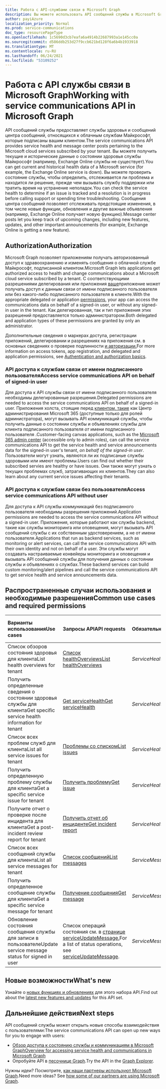 ```yaml
---
title: Работа с API-службами связи в Microsoft Graph
description: Вы можете использовать API сообщений службы в Microsoft Graph для доступа к состояниям здоровья и сообщениям центра сообщений о службы Майкрософт".
author: payiAzure
localization_priority: Normal
ms.prod: service-communications
doc_type: resourcePageType
ms.openlocfilehash: 1c5690d3cb7eafa6a4914b22687993a1e145cc0a
ms.sourcegitcommit: d586ddb253d27f9ccb621bd128f6a6b4b1933918
ms.translationtype: MT
ms.contentlocale: ru-RU
ms.lasthandoff: 06/24/2021
ms.locfileid: "53109252"
---
```

# <a name="working-with-service-communications-api-in-microsoft-graph"></a><span data-ttu-id="dbbe8-103">Работа с API службы связи в Microsoft Graph</span><span class="sxs-lookup"><span data-stu-id="dbbe8-103">Working with service communications API in Microsoft Graph</span></span>
<span data-ttu-id="dbbe8-104">API сообщений службы предоставляет службы здоровья и сообщений центра сообщений, относящихся к облачным службам Майкрософт, которые подписаны вашим клиентом.</span><span class="sxs-lookup"><span data-stu-id="dbbe8-104">The service communications API provides service health and message center posts pertaining to the Microsoft cloud services subscribed by your tenant.</span></span> <span data-ttu-id="dbbe8-105">Вы можете получить текущие и исторические данные о состоянии здоровья службы Майкрософт (например, Exchange Online службы не существует).</span><span class="sxs-lookup"><span data-stu-id="dbbe8-105">You can get current and historical health data of a Microsoft service (for example, the Exchange Online service is down).</span></span> <span data-ttu-id="dbbe8-106">Вы можете проверить состояние службы, чтобы определить, отслеживается ли проблема и находится ли решение, прежде чем вызывать службу поддержки или тратить время на устранение неполадок.</span><span class="sxs-lookup"><span data-stu-id="dbbe8-106">You can check the service health to determine if an issue is tracked and a resolution is in progress before calling support or spending time troubleshooting.</span></span> <span data-ttu-id="dbbe8-107">Сообщения центра сообщений позволяет отслеживать предстоящие изменения, в том числе новые функции, обновления и другие важные объявления (например, Exchange Online получает новую функцию).</span><span class="sxs-lookup"><span data-stu-id="dbbe8-107">Message center posts let you keep track of upcoming changes, including new features, updates, and other important announcements (for example, Exchange Online is getting a new feature).</span></span>

## <a name="authorization"></a><span data-ttu-id="dbbe8-108">Authorization</span><span class="sxs-lookup"><span data-stu-id="dbbe8-108">Authorization</span></span>
<span data-ttu-id="dbbe8-109">Microsoft Graph позволяет приложениям получать авторизованный доступ к здравоохранению и изменять сообщения о облачной службе Майкрософт, подписанной клиентом.</span><span class="sxs-lookup"><span data-stu-id="dbbe8-109">Microsoft Graph lets applications get authorized access to health and change communications about a Microsoft cloud service subscribed by a tenant.</span></span> <span data-ttu-id="dbbe8-110">С соответствующими разрешениями делегирования или приложения [ваше](/graph/permissions-reference#service-communications-permissions)приложение может получать доступ к данным связи от имени подписанного пользователя или без какого-либо подписанного пользователя в клиенте.</span><span class="sxs-lookup"><span data-stu-id="dbbe8-110">With the appropriate delegated or application [permissions](/graph/permissions-reference#service-communications-permissions), your app can access the communications data on behalf of a signed-in user, or without any signed-in user in the tenant.</span></span> <span data-ttu-id="dbbe8-111">Как делегированная, так и тип приложения этих разрешений предоставляется только администратором.</span><span class="sxs-lookup"><span data-stu-id="dbbe8-111">Both delegated and application types of these permissions are granted by only an administrator.</span></span>

<span data-ttu-id="dbbe8-112">Дополнительные сведения о маркерах доступа, регистрации приложений, делегировании и разрешениях на приложения см. в основных сведениях о проверке подлинности [и авторизации.](/graph/auth/auth-concepts)</span><span class="sxs-lookup"><span data-stu-id="dbbe8-112">For more information on access tokens, app registration, and delegated and application permissions, see [Authentication and authorization basics](/graph/auth/auth-concepts).</span></span>

### <a name="access-service-communications-api-on-behalf-of-signed-in-user"></a><span data-ttu-id="dbbe8-113">API доступа к службам связи от имени подписанного пользователя</span><span class="sxs-lookup"><span data-stu-id="dbbe8-113">Access service communications API on behalf of signed-in user</span></span>

<span data-ttu-id="dbbe8-114">Для доступа к API службы связи от имени подписанного пользователя необходимы делегированные разрешения.</span><span class="sxs-lookup"><span data-stu-id="dbbe8-114">Delegated permissions are needed to access the service communications API on behalf of a signed-in user.</span></span> <span data-ttu-id="dbbe8-115">Приложения холста, стоящие перед [клиентом, такие](https://admin.microsoft.com/Adminportal/Home?source=applauncher#/homepage) как Центр администрирования Microsoft 365 (доступные только для ролей администратора), могут вызывать API коммуникаций службы, чтобы получить данные о состоянии службы и объявлениях службы для клиента подписанного пользователя _от_ имени подписанного пользователя .</span><span class="sxs-lookup"><span data-stu-id="dbbe8-115">Customer-facing canvas applications, such as the [Microsoft 365 admin center](https://admin.microsoft.com/Adminportal/Home?source=applauncher#/homepage) (accessible only to admin roles), can call the service communications API to get the service health and service announcements data for the signed-in user's tenant, _on behalf of the signed-in user_.</span></span> <span data-ttu-id="dbbe8-116">Пользователи могут узнать, являются ли их подписаные службы здоровыми или имеют проблемы.</span><span class="sxs-lookup"><span data-stu-id="dbbe8-116">Users can find out whether their subscribed servies are healthy or have issues.</span></span> <span data-ttu-id="dbbe8-117">Они также могут узнать о текущих проблемах служб, затрагивающих их клиентов.</span><span class="sxs-lookup"><span data-stu-id="dbbe8-117">They can also learn about any current service issues affecting their tenants.</span></span> 

### <a name="access-service-communications-api-without-user"></a><span data-ttu-id="dbbe8-118">API доступа к службам связи без пользователя</span><span class="sxs-lookup"><span data-stu-id="dbbe8-118">Access service communications API without user</span></span>

<span data-ttu-id="dbbe8-119">Для доступа к API службы коммуникаций без подписанного пользователя необходимы разрешения приложений.</span><span class="sxs-lookup"><span data-stu-id="dbbe8-119">Application permissions are needed to access the service communications API without a signed-in user.</span></span> <span data-ttu-id="dbbe8-120">Приложения, которые работают как службы backend, такие как службы мониторинга или оповещения, могут вызывать API сообщений службы с их собственным удостоверением, а не от имени пользователя.</span><span class="sxs-lookup"><span data-stu-id="dbbe8-120">Applications that run as backend services, such as monitoring or alert services, can call the service communications API with their own identity and not on behalf of a user.</span></span> <span data-ttu-id="dbbe8-121">Эти службы могут создавать настраиваемые конвейеры мониторинга и оповещения и вызывать API сообщений службы для получения данных о состоянии службы и объявлениях о службах.</span><span class="sxs-lookup"><span data-stu-id="dbbe8-121">These backend services can build custom monitoring/alert pipelines and call the service communications API to get service health and service announcements data.</span></span> 


## <a name="common-use-cases-and-required-permissions"></a><span data-ttu-id="dbbe8-122">Распространенные случаи использования и необходимые разрешения</span><span class="sxs-lookup"><span data-stu-id="dbbe8-122">Common use cases and required permissions</span></span>

|<span data-ttu-id="dbbe8-123">Варианты использования</span><span class="sxs-lookup"><span data-stu-id="dbbe8-123">Use cases</span></span>|<span data-ttu-id="dbbe8-124">Запросы API</span><span class="sxs-lookup"><span data-stu-id="dbbe8-124">API requests</span></span>| <span data-ttu-id="dbbe8-125">Обязательные разрешения</span><span class="sxs-lookup"><span data-stu-id="dbbe8-125">Required permissions</span></span>| <span data-ttu-id="dbbe8-126">Поддерживаемые типы разрешений</span><span class="sxs-lookup"><span data-stu-id="dbbe8-126">Supported permission types</span></span>|
|:--------|:--------|:--------|:--------|
| <span data-ttu-id="dbbe8-127">Список обзоров состояния здоровья для клиента</span><span class="sxs-lookup"><span data-stu-id="dbbe8-127">List health overviews for tenant</span></span> | [<span data-ttu-id="dbbe8-128">Список healthOverviews</span><span class="sxs-lookup"><span data-stu-id="dbbe8-128">List healthOverviews</span></span>](/graph/api/serviceannouncement-list-healthoverviews?view=graph-rest-beta&preserve-view=true) | <span data-ttu-id="dbbe8-129">_ServiceHealth.Read.All_</span><span class="sxs-lookup"><span data-stu-id="dbbe8-129">_ServiceHealth.Read.All_</span></span> | <span data-ttu-id="dbbe8-130">Делегированная и приложение</span><span class="sxs-lookup"><span data-stu-id="dbbe8-130">Delegated and application</span></span> | 
| <span data-ttu-id="dbbe8-131">Получить определенные сведения о состоянии здоровья службы для клиента</span><span class="sxs-lookup"><span data-stu-id="dbbe8-131">Get specific service health information for tenant</span></span> | [<span data-ttu-id="dbbe8-132">Get serviceHealth</span><span class="sxs-lookup"><span data-stu-id="dbbe8-132">Get serviceHealth</span></span>](/graph/api/servicehealth-get?view=graph-rest-beta&preserve-view=true) | <span data-ttu-id="dbbe8-133">_ServiceHealth.Read.All_</span><span class="sxs-lookup"><span data-stu-id="dbbe8-133">_ServiceHealth.Read.All_</span></span> | <span data-ttu-id="dbbe8-134">Делегированная и приложение</span><span class="sxs-lookup"><span data-stu-id="dbbe8-134">Delegated and application</span></span> |
| <span data-ttu-id="dbbe8-135">Список всех проблем служб для клиента</span><span class="sxs-lookup"><span data-stu-id="dbbe8-135">List all service issues for tenant</span></span> | [<span data-ttu-id="dbbe8-136">Проблемы со списком</span><span class="sxs-lookup"><span data-stu-id="dbbe8-136">List issues</span></span>](/graph/api/serviceannouncement-list-issues?view=graph-rest-beta&preserve-view=true) | <span data-ttu-id="dbbe8-137">_ServiceHealth.Read.All_</span><span class="sxs-lookup"><span data-stu-id="dbbe8-137">_ServiceHealth.Read.All_</span></span> | <span data-ttu-id="dbbe8-138">Делегированная и приложение</span><span class="sxs-lookup"><span data-stu-id="dbbe8-138">Delegated and application</span></span> |
| <span data-ttu-id="dbbe8-139">Получить определенную проблему службы для клиента</span><span class="sxs-lookup"><span data-stu-id="dbbe8-139">Get a specific service issue for tenant</span></span> | [<span data-ttu-id="dbbe8-140">Получить проблему</span><span class="sxs-lookup"><span data-stu-id="dbbe8-140">Get issue</span></span>](/graph/api/servicehealthissue-get?view=graph-rest-beta&preserve-view=true) | <span data-ttu-id="dbbe8-141">_ServiceHealth.Read.All_</span><span class="sxs-lookup"><span data-stu-id="dbbe8-141">_ServiceHealth.Read.All_</span></span> | <span data-ttu-id="dbbe8-142">Делегированная и приложение</span><span class="sxs-lookup"><span data-stu-id="dbbe8-142">Delegated and application</span></span> |
| <span data-ttu-id="dbbe8-143">Получите отчет о проверке после инцидента для клиента</span><span class="sxs-lookup"><span data-stu-id="dbbe8-143">Get a post-incident review report for tenant</span></span> | [<span data-ttu-id="dbbe8-144">Получить отчет об инциденте</span><span class="sxs-lookup"><span data-stu-id="dbbe8-144">Get incident report</span></span>](/graph/api/servicehealthissue-incidentreport?view=graph-rest-beta&preserve-view=true)| <span data-ttu-id="dbbe8-145">_ServiceHealth.Read.All_</span><span class="sxs-lookup"><span data-stu-id="dbbe8-145">_ServiceHealth.Read.All_</span></span> | <span data-ttu-id="dbbe8-146">Делегированная и приложение</span><span class="sxs-lookup"><span data-stu-id="dbbe8-146">Delegated and application</span></span> |
| <span data-ttu-id="dbbe8-147">Список всех сообщений службы для клиента</span><span class="sxs-lookup"><span data-stu-id="dbbe8-147">List all service messages for tenant</span></span> | [<span data-ttu-id="dbbe8-148">Список сообщений</span><span class="sxs-lookup"><span data-stu-id="dbbe8-148">List messages</span></span>](/graph/api/serviceannouncement-list-messages?view=graph-rest-beta&preserve-view=true) | <span data-ttu-id="dbbe8-149">_ServiceMessage.Read.All_</span><span class="sxs-lookup"><span data-stu-id="dbbe8-149">_ServiceMessage.Read.All_</span></span> | <span data-ttu-id="dbbe8-150">Делегированная и приложение</span><span class="sxs-lookup"><span data-stu-id="dbbe8-150">Delegated and application</span></span> |
| <span data-ttu-id="dbbe8-151">Получить определенное сообщение службы для клиента</span><span class="sxs-lookup"><span data-stu-id="dbbe8-151">Get a specific service message for tenant</span></span> | [<span data-ttu-id="dbbe8-152">Получение сообщения</span><span class="sxs-lookup"><span data-stu-id="dbbe8-152">Get message</span></span>](/graph/api/serviceupdatemessage-get?view=graph-rest-beta&preserve-view=true) | <span data-ttu-id="dbbe8-153">_ServiceMessage.Read.All_</span><span class="sxs-lookup"><span data-stu-id="dbbe8-153">_ServiceMessage.Read.All_</span></span> | <span data-ttu-id="dbbe8-154">Делегированная и приложение</span><span class="sxs-lookup"><span data-stu-id="dbbe8-154">Delegated and application</span></span> |
| <span data-ttu-id="dbbe8-155">Обновление состояния сообщения службы для записи в пользователе</span><span class="sxs-lookup"><span data-stu-id="dbbe8-155">Update service message status for signed in user</span></span> | <span data-ttu-id="dbbe8-156">Список операций состояния см. в [странице serviceUpdateMessage.](/graph/api/resources/serviceupdatemessage?view=graph-rest-beta&preserve-view=true)</span><span class="sxs-lookup"><span data-stu-id="dbbe8-156">For a list of status operations, see [serviceUpdateMessage](/graph/api/resources/serviceupdatemessage?view=graph-rest-beta&preserve-view=true).</span></span>| <span data-ttu-id="dbbe8-157">_ServiceMessageViewpoint.Write_</span><span class="sxs-lookup"><span data-stu-id="dbbe8-157">_ServiceMessageViewpoint.Write_</span></span> | <span data-ttu-id="dbbe8-158">Делегированные разрешения</span><span class="sxs-lookup"><span data-stu-id="dbbe8-158">Delegated</span></span> |

## <a name="whats-new"></a><span data-ttu-id="dbbe8-159">Новые возможности</span><span class="sxs-lookup"><span data-stu-id="dbbe8-159">What's new</span></span>
<span data-ttu-id="dbbe8-160">Узнайте о [новых функциях и обновлениях](/graph/whats-new-overview) для этого набора API.</span><span class="sxs-lookup"><span data-stu-id="dbbe8-160">Find out about the [latest new features and updates](/graph/whats-new-overview) for this API set.</span></span>

## <a name="next-steps"></a><span data-ttu-id="dbbe8-161">Дальнейшие действия</span><span class="sxs-lookup"><span data-stu-id="dbbe8-161">Next steps</span></span>

<span data-ttu-id="dbbe8-162">API сообщений службы может открыть новые способы взаимодействия с пользователями:</span><span class="sxs-lookup"><span data-stu-id="dbbe8-162">The service communications API can open up new ways for you to engage with users:</span></span>

- [<span data-ttu-id="dbbe8-163">Обзор доступа к состоянию службы и коммуникациям в Microsoft Graph</span><span class="sxs-lookup"><span data-stu-id="dbbe8-163">Overview for accessing service health and communications in Microsoft Graph</span></span>](/graph/service-communications-concept-overview)
- <span data-ttu-id="dbbe8-164">Опробуйте API в [песочнице Graph](https://developer.microsoft.com/graph/graph-explorer).</span><span class="sxs-lookup"><span data-stu-id="dbbe8-164">Try the API in the [Graph Explorer](https://developer.microsoft.com/graph/graph-explorer).</span></span>

<span data-ttu-id="dbbe8-p105">Нужны идеи? Посмотрите, [как наши партнеры используют Microsoft Graph](https://developer.microsoft.com/en-us/graph/partners).</span><span class="sxs-lookup"><span data-stu-id="dbbe8-p105">Need more ideas? See [how some of our partners are using Microsoft Graph](https://developer.microsoft.com/en-us/graph/partners).</span></span>